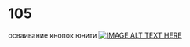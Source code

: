 # 105

осваивание кнопок юнити
[![IMAGE ALT TEXT HERE](https://img.youtube.com/vi/u1iRiKLBevE/0.jpg)](https://www.youtube.com/watch?v=u1iRiKLBevE)
